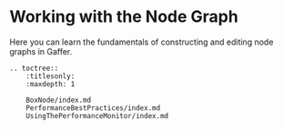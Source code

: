 # Working with the Node Graph #

Here you can learn the fundamentals of constructing and editing node graphs in Gaffer.

<!-- TOC -->

```eval_rst
.. toctree::
    :titlesonly:
    :maxdepth: 1

    BoxNode/index.md
    PerformanceBestPractices/index.md
    UsingThePerformanceMonitor/index.md
```
